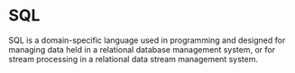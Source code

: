 # SQL
SQL is a domain-specific language used in programming and designed for managing data held in a relational database management system, or for stream processing in a relational data stream management system.